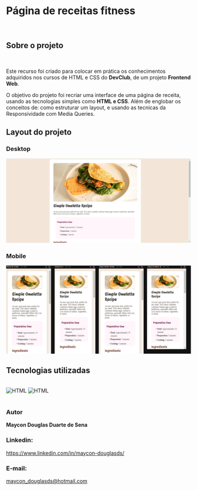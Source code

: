 <h1>Página de receitas fitness</h1>
<br>
<h2>Sobre o projeto</h2>
<br>
<p>Este recurso foi criado para colocar em prática os conhecimentos adquiridos nos cursos de HTML e CSS do <b>DevClub</b>, de um projeto <b>Frontend Web</b>.</p>

<p>O objetivo do projeto foi recriar uma interface de uma página de receita, usando as tecnologias simples como <b>HTML e CSS</b>. Além de englobar os conceitos de: como estruturar um layout, e usando as tecnicas da Responsividade com Media Queries.</p>

<h2>Layout do projeto</h2>
<h3>Desktop</h3>
<img src="https://github.com/maycon-douglasd/Pagina-de-receitas/blob/main/images/desktop.png?raw=true" width="550px"/>

<h3>Mobile</h3>
<img src= "https://github.com/maycon-douglasd/Pagina-de-receitas/blob/main/images/mobile.png?raw=true" width="700px"/>

<h2>Tecnologias utilizadas</h2>

<div style="display: inline_block"><br> 
 <img aling= "center" alt="HTML" src="https://img.shields.io/badge/HTML5-E34F26?style=for-the-badge&logo=html5&logoColor=white"/> 
 <img aling= "center" alt="HTML" src="https://img.shields.io/badge/CSS3-1572B6?style=for-the-badge&logo=css3&logoColor=white"/>
</div>
<br>
<h3>Autor</h3>

<strong>Maycon Douglas Duarte de Sena</strong>

<h3>Linkedin:</h3>
<a href= "https://www.linkedin.com/in/maycon-douglasds/" target="_blank">https://www.linkedin.com/in/maycon-douglasds/</a>

<h3>E-mail:</h3> <a href="mailto:maycon_douglasds@hotmail.com" target="_blank">maycon_douglasds@hotmail.com</a>
